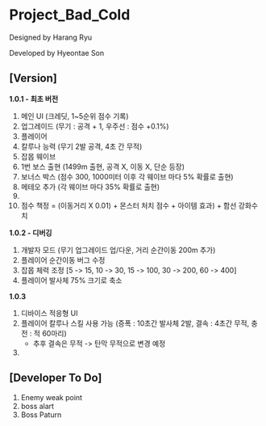# Project_Bad_Cold

Designed by Harang Ryu

Developed by Hyeontae Son

## [Version]
**1.0.1 - 최초 버전**
 1. 메인 UI (크레딧, 1~5순위 점수 기록)
 2. 업그레이드 (무기 : 공격 + 1, 우주선 : 점수 +0.1%)
 3. 플레이어
 4. 칼루나 능력 (무기 2발 공격, 4초 간 무적)
 5. 잡몹 웨이브
 6. 1번 보스 출현 (1499m 출현, 공격 X, 이동 X, 단순 등장)
 7. 보너스 박스 (점수 300, 1000미터 이후 각 웨이브 마다 5% 확률로 출현)
 8. 메테오 추가 (각 웨이브 마다 35% 확률로 출현)
 9. 
 10. 점수 책정 = (이동거리 X 0.01) + 몬스터 처치 점수 + 아이템 효과) + 함선 강화수치
 
**1.0.2 - 디버깅**
 1. 개발자 모드 (무기 업그레이드 업/다운, 거리 순간이동 200m 추가)
 2. 플레이어 순간이동 버그 수정
 3. 잡몹 체력 조정 [5 -> 15, 10 -> 30, 15 -> 100, 30 -> 200, 60 -> 400]
 4. 플레이어 발사체 75% 크기로 축소

**1.0.3**
 1. 디바이스 적응형 UI
 2. 플레이어 칼루나 스킬 사용 가능 (증폭 : 10초간 발사체 2발, 결속 : 4초간 무적, 충전 : 적 60마리)
     * 추후 결속은 무적 -> 탄막 무적으로 변경 예정
 4. 

## [Developer To Do]
1. Enemy weak point
2. boss alart
3. Boss Paturn
